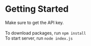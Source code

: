 
# Getting Started #

Make sure to get the API key. \
\
To download packages, run `npm install` \
To start server, run `node index.js`
